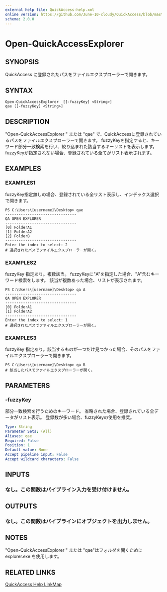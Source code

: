 ```yaml
---
external help file: QuickAccess-help.xml
online version: https://github.com/June-10-cloudy/QuickAccess/blob/master/help/ja-JP/QuickAccess-help.xml
schema: 2.0.0
---
```

# Open-QuickAccessExplorer 
## SYNOPSIS
QuickAccess に登録されたパスをファイルエクスプローラーで開きます。
## SYNTAX
```
Open-QuickAccessExplorer  [[-fuzzyKey] <String>]
qae [[-fuzzyKey] <String>]
```
## DESCRIPTION
"Open-QuickAccessExplorer " または "qae" で、QuickAccessに登録されているパスをファイルエクスプローラーで開きます。
fuzzyKeyを指定すると、キーワード部分一致検索を行い、絞り込まれた該当するキーリストを表示します。
fuzzyKeyが指定されない場合、登録されている全てがリスト表示されます。
## EXAMPLES
### EXAMPLES1
fuzzyKey指定無しの場合、登録されている全リスト表示し、インデックス選択で開きます。
```
PS C:\Users\[username]\Desktop> qae
--------------------------------
QA OPEN EXPLORER
--------------------------------
[0] FolderA1
[1] FolderA2
[2] FolderB
--------------------------------
Enter the index to select: 2
# 選択されたパスでファイルエクスプローラーが開く。
```
### EXAMPLES2 
fuzzyKey 指定あり。複数該当。
fuzzyKeyに"A"を指定した場合、"A"含むキーワード検索をします。
該当が複数あった場合、リストが表示されます。
```
PS C:\Users\[username]\Desktop> qa A
--------------------------------
QA OPEN EXPLORER
--------------------------------
[0] FolderA1
[1] FolderA2
--------------------------------
Enter the index to select: 1
# 選択されたパスでファイルエクスプローラーが開く。
```
### EXAMPLES3
fuzzyKey 指定あり。該当するものが一つだけ見つかった場合、そのパスをファイルエクスプローラーで開きます。
```
PS C:\Users\[username]\Desktop> qa B
# 該当したパスでファイルエクスプローラーが開く。
```
## PARAMETERS
### -fuzzyKey
部分一致検索を行うためのキーワード。
省略された場合、登録されている全データがリスト表示。
登録数が多い場合、fuzzyKeyの使用を推奨。
```yaml
Type: String
Parameter Sets: (All)
Aliases: qae
Required: False
Position: 1
Default value: None
Accept pipeline input: False
Accept wildcard characters: False
```
## INPUTS
### なし。この関数はパイプライン入力を受け付けません。
## OUTPUTS
### なし。この関数はパイプラインにオブジェクトを出力しません。
## NOTES
"Open-QuickAccessExplorer " または "qae"はフォルダを開くために explorer.exe を使用します。
## RELATED LINKS
[QuickAccess Help LinkMap](https://github.com/June-10-cloudy/QuickAccess/blob/master/README-ja-JP.md)